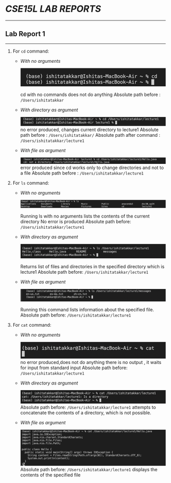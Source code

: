 # *CSE15L LAB REPORTS*
***
## **Lab Report 1** 
***
1. For `cd` command:
   * *With no arguments*
     
     ![Image](IMG1.png)
     
     cd with no commands does not do anything 
     Absolute path before : `/Users/ishitatakkar`
     



   * *With directory as argument*

     ![Image](IMG2.png)
     no error produced, changes current directory to lecture1
     Absolute path before : `/Users/ishitatakkar/`
     Absolute path after command :  `/Users/ishitatakkar/lecture1`


   * *With file as argument*

     ![Image](IMG3.png)
     error produced since cd works only to change directories and not to a file
     Absolute path before : `/Users/ishitatakkar/lecture1`

2. For `ls` command:
   
   * *With no arguments*

     ![Image](IMG4.png)
     
     Running ls with no arguments lists the contents of the current directory
     No error is produced
     Absolute path before: `/Users/ishitatakkar/lecture1`


   * *With directory as argument*

     ![Image](img5.png)

     Returns list of files and directories in the specified directory
     which is lecture1
     Absolute path before: `/Users/ishitatakkar/lecture1`

   * *With file as argument*

     ![Image](IMG6.png)

     Running this command lists information about the specified file.
     Absolute path before: `/Users/ishitatakkar/lecture1`
     
3. For `cat` command:

   * *With no arguments*
     
     ![Image](IMG7.png)
     no error produced,does not do anything
     there is no output , it waits for input from standard input
     Absolute path before: `/Users/ishitatakkar/lecture1`

   * *With directory as argument*
  
     ![Image](IMG8.png)
     Absolute path before: `/Users/ishitatakkar/lecture1`
     attempts to concatenate the contents of a directory, which is not possible.

   * *With file as argument*

     ![Image](IMG9.png)
     Absolute path before: `/Users/ishitatakkar/lecture1`
     displays the contents of the specified file 
     
     
   

     
     
     
